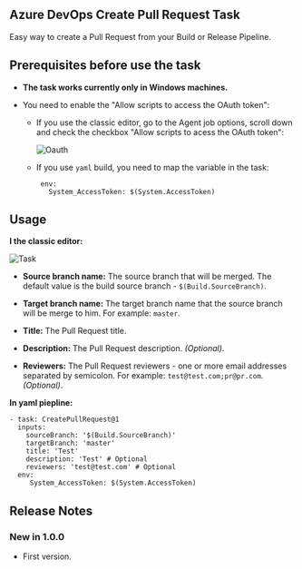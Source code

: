 ## Azure DevOps Create Pull Request Task

Easy way to create a Pull Request from your Build or Release Pipeline.

## Prerequisites before use the task

- **The task works currently only in Windows machines.**

- You need to enable the "Allow scripts to access the OAuth token": 

  - If you use the classic editor, go to the Agent job options, scroll down and check the checkbox "Allow scripts to acess the OAuth token":

    ![Oauth](https://i.imgur.com/ZWuj8Ta.png)

  - If you use `yaml` build, you need to map the variable in the task:

    ```
     env:
       System_AccessToken: $(System.AccessToken)
    ```

## Usage

**I the classic editor:**

![Task](https://i.imgur.com/ngL16Iv.png)

- **Source branch name:** The source branch that will be merged. The default value is the build source branch - `$(Build.SourceBranch)`.

- **Target branch name:** The target branch name that the source branch will be merge to him. For example: `master`.

- **Title:** The Pull Request title.

- **Description:** The Pull Request description. *(Optional)*.

- **Reviewers:** The Pull Request reviewers - one or more email addresses separated by semicolon. For example: `test@test.com;pr@pr.com`. *(Optional)*.

**In yaml piepline:**

```
- task: CreatePullRequest@1
  inputs:
    sourceBranch: '$(Build.SourceBranch)'
    targetBranch: 'master'
    title: 'Test'
    description: 'Test' # Optional
    reviewers: 'test@test.com' # Optional
  env:
     System_AccessToken: $(System.AccessToken)
```

## Release Notes


### New in 1.0.0

 - First version.

